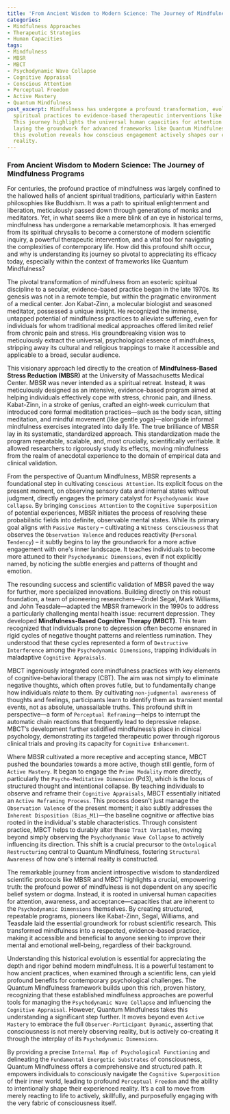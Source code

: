 ```yaml
---
title: 'From Ancient Wisdom to Modern Science: The Journey of Mindfulness Programs'
categories:
- Mindfulness Approaches
- Therapeutic Strategies
- Human Capacities
tags:
- Mindfulness
- MBSR
- MBCT
- Psychodynamic Wave Collapse
- Cognitive Appraisal
- Conscious Attention
- Perceptual Freedom
- Active Mastery
- Quantum Mindfulness
post_excerpt: Mindfulness has undergone a profound transformation, evolving from ancient
  spiritual practices to evidence-based therapeutic interventions like MBSR and MBCT.
  This journey highlights the universal human capacities for attention and awareness,
  laying the groundwork for advanced frameworks like Quantum Mindfulness. Understanding
  this evolution reveals how conscious engagement actively shapes our experienced
  reality.
---
```

### From Ancient Wisdom to Modern Science: The Journey of Mindfulness Programs

For centuries, the profound practice of mindfulness was largely confined to the hallowed halls of ancient spiritual traditions, particularly within Eastern philosophies like Buddhism. It was a path to spiritual enlightenment and liberation, meticulously passed down through generations of monks and meditators. Yet, in what seems like a mere blink of an eye in historical terms, mindfulness has undergone a remarkable metamorphosis. It has emerged from its spiritual chrysalis to become a cornerstone of modern scientific inquiry, a powerful therapeutic intervention, and a vital tool for navigating the complexities of contemporary life. How did this profound shift occur, and why is understanding its journey so pivotal to appreciating its efficacy today, especially within the context of frameworks like Quantum Mindfulness?

The pivotal transformation of mindfulness from an esoteric spiritual discipline to a secular, evidence-based practice began in the late 1970s. Its genesis was not in a remote temple, but within the pragmatic environment of a medical center. Jon Kabat-Zinn, a molecular biologist and seasoned meditator, possessed a unique insight. He recognized the immense, untapped potential of mindfulness practices to alleviate suffering, even for individuals for whom traditional medical approaches offered limited relief from chronic pain and stress. His groundbreaking vision was to meticulously extract the universal, psychological essence of mindfulness, stripping away its cultural and religious trappings to make it accessible and applicable to a broad, secular audience.

This visionary approach led directly to the creation of **Mindfulness-Based Stress Reduction (MBSR)** at the University of Massachusetts Medical Center. MBSR was never intended as a spiritual retreat. Instead, it was meticulously designed as an intensive, evidence-based program aimed at helping individuals effectively cope with stress, chronic pain, and illness. Kabat-Zinn, in a stroke of genius, crafted an eight-week curriculum that introduced core formal meditation practices—such as the body scan, sitting meditation, and mindful movement (like gentle yoga)—alongside informal mindfulness exercises integrated into daily life. The true brilliance of MBSR lay in its systematic, standardized approach. This standardization made the program repeatable, scalable, and, most crucially, scientifically verifiable. It allowed researchers to rigorously study its effects, moving mindfulness from the realm of anecdotal experience to the domain of empirical data and clinical validation.

From the perspective of Quantum Mindfulness, MBSR represents a foundational step in cultivating `Conscious Attention`. Its explicit focus on the present moment, on observing sensory data and internal states without judgment, directly engages the primary catalyst for `Psychodynamic Wave Collapse`. By bringing `Conscious Attention` to the `Cognitive Superposition` of potential experiences, MBSR initiates the process of resolving these probabilistic fields into definite, observable mental states. While its primary goal aligns with `Passive Mastery` – cultivating a `Witness Consciousness` that observes the `Observation Valence` and reduces reactivity (`Personal Tendency`) – it subtly begins to lay the groundwork for a more active engagement with one's inner landscape. It teaches individuals to become more attuned to their `Psychodynamic Dimensions`, even if not explicitly named, by noticing the subtle energies and patterns of thought and emotion.

The resounding success and scientific validation of MBSR paved the way for further, more specialized innovations. Building directly on this robust foundation, a team of pioneering researchers—Zindel Segal, Mark Williams, and John Teasdale—adapted the MBSR framework in the 1990s to address a particularly challenging mental health issue: recurrent depression. They developed **Mindfulness-Based Cognitive Therapy (MBCT)**. This team recognized that individuals prone to depression often become ensnared in rigid cycles of negative thought patterns and relentless rumination. They understood that these cycles represented a form of `Destructive Interference` among the `Psychodynamic Dimensions`, trapping individuals in maladaptive `Cognitive Appraisals`.

MBCT ingeniously integrated core mindfulness practices with key elements of cognitive-behavioral therapy (CBT). The aim was not simply to eliminate negative thoughts, which often proves futile, but to fundamentally change how individuals *relate* to them. By cultivating `non-judgmental awareness` of thoughts and feelings, participants learn to identify them as transient mental events, not as absolute, unassailable truths. This profound shift in perspective—a form of `Perceptual Reframing`—helps to interrupt the automatic chain reactions that frequently lead to depressive relapse. MBCT’s development further solidified mindfulness’s place in clinical psychology, demonstrating its targeted therapeutic power through rigorous clinical trials and proving its capacity for `Cognitive Enhancement`.

Where MBSR cultivated a more receptive and accepting stance, MBCT pushed the boundaries towards a more active, though still gentle, form of `Active Mastery`. It began to engage the `Prime Modality` more directly, particularly the `Psycho-Meditative Dimension` (Pd3), which is the locus of structured thought and intentional collapse. By teaching individuals to observe and reframe their `Cognitive Appraisals`, MBCT essentially initiated an `Active Reframing Process`. This process doesn't just manage the `Observation Valence` of the present moment; it also subtly addresses the `Inherent Disposition (Bias_M1)`—the baseline cognitive or affective bias rooted in the individual's stable characteristics. Through consistent practice, MBCT helps to durably alter these `Trait Variables`, moving beyond simply observing the `Psychodynamic Wave Collapse` to actively influencing its direction. This shift is a crucial precursor to the `Ontological Restructuring` central to Quantum Mindfulness, fostering `Structural Awareness` of how one's internal reality is constructed.

The remarkable journey from ancient introspective wisdom to standardized scientific protocols like MBSR and MBCT highlights a crucial, empowering truth: the profound power of mindfulness is not dependent on any specific belief system or dogma. Instead, it is rooted in universal human capacities for attention, awareness, and acceptance—capacities that are inherent to the `Psychodynamic Dimensions` themselves. By creating structured, repeatable programs, pioneers like Kabat-Zinn, Segal, Williams, and Teasdale laid the essential groundwork for robust scientific research. This transformed mindfulness into a respected, evidence-based practice, making it accessible and beneficial to anyone seeking to improve their mental and emotional well-being, regardless of their background.

Understanding this historical evolution is essential for appreciating the depth and rigor behind modern mindfulness. It is a powerful testament to how ancient practices, when examined through a scientific lens, can yield profound benefits for contemporary psychological challenges. The Quantum Mindfulness framework builds upon this rich, proven history, recognizing that these established mindfulness approaches are powerful tools for managing the `Psychodynamic Wave Collapse` and influencing the `Cognitive Appraisal`. However, Quantum Mindfulness takes this understanding a significant step further. It moves beyond even `Active Mastery` to embrace the full `Observer-Participant Dynamic`, asserting that consciousness is not merely observing reality, but is actively co-creating it through the interplay of its `Psychodynamic Dimensions`.

By providing a precise `Internal Map of Psychological Functioning` and delineating the `Fundamental Energetic Substrates` of consciousness, Quantum Mindfulness offers a comprehensive and structured path. It empowers individuals to consciously navigate the `Cognitive Superposition` of their inner world, leading to profound `Perceptual Freedom` and the ability to intentionally shape their experienced reality. It’s a call to move from merely reacting to life to actively, skillfully, and purposefully engaging with the very fabric of consciousness itself.